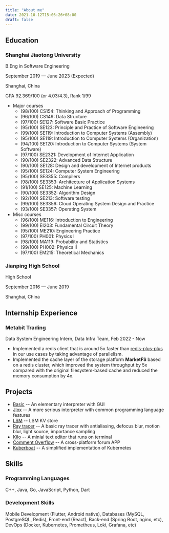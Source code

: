 ```yaml
---
title: "About me"
date: 2021-10-12T15:05:26+08:00
draft: false
---
```


## Education

### Shanghai Jiaotong University

B.Eng in Software Engineering

September 2019 — June 2023 (Expected)

Shanghai, China

GPA 92.369/100 (or 4.03/4.3), Rank 1/99

- Major courses
  - (98/100) CS154: Thinking and Approach of Programming
  - (96/100) CS149: Data Structure
  - (97/100) SE127: Software Basic Practice
  - (95/100) SE123: Principle and Practice of Software Engineering
  - (99/100) SE119: Introduction to Computer Systems (Assembly)
  - (95/100) SE119: Introduction to Computer Systems (Organization)
  - (94/100) SE120: Introduction to Computer Systems (System Software)
  - (97/100) SE2321: Development of Internet Application
  - (90/100) SE2322: Advanced Data Structure
  - (90/100) SE128: Design and development of Internet products
  - (95/100) SE124: Computer System Engineering
  - (95/100) SE3355: Compilers
  - (98/100) SE3353: Architecture of Application Systems
  - (91/100) SE125: Machine Learning
  - (90/100) SE3352: Algorithm Design
  - (92/100) SE213: Software testing
  - (99/100) SE3356: Cloud Operating System Design and Practice
  - (93/100) SE3357: Operating System
- Misc courses
  - (96/100) ME116: Introduction to Engineering
  - (99/100) EI203: Fundamental Circuit Theory
  - (95/100) ME210: Engineering Practice
  - (97/100) PH001: Physics I
  - (98/100) MA119: Probability and Statistics
  - (99/100) PH002: Physics II
  - (97/100) EM215: Theoretical Mechanics

### Jianping High School

High School

September 2016 — June 2019

Shanghai, China

## Internship Experience

### Metabit Trading

  Data System Engineering Intern, Data Infra Team, Feb 2022 - Now

- Implemented a redis client that is around 5x faster than [redis-plus-plus](https://github.com/sewenew/redis-plus-plus) in our use cases by taking advantage of parallelism.
- Implemented the cache layer of the storage platform **MarketFS** based on a redis cluster, which improved the system throughput by 5x compared with the original filesystem-based cache and reduced the memory consumption by 4x.

## Projects

- [Basic](https://github.com/Gun9niR/Basic) -- An elementary interpreter with GUI
- [Jlox](https://github.com/Gun9niR/Crafting-Interpreters) -- A more serious interpreter with common programming language features
- [LSM](https://github.com/Gun9niR/LSM) -- LSM KV store
- [Ray tracer](https://github.com/Gun9niR/Ray-Tracer-in-Cpp) -- A basic ray tracer with antialiasing, defocus blur, motion blur, light source, importance sampling
- [Kilo](https://github.com/Gun9niR/Kilo) -- A minial text editor that runs on terminal
- [Comment Overflow](https://github.com/Comment-Overflow) -- A cross-platform forum APP
- [Kuberboat](https://github.com/Kuberboat/Kuberboat) -- A simplified implementation of Kubernetes

## Skills

### Programming Languages

C++, Java, Go, JavaScript, Python, Dart

### Development Skills

Mobile Development (Flutter, Android native), Databases (MySQL, PostgreSQL, Redis), Front-end (React), Back-end (Spring Boot, nginx, etc), DevOps (Docker, Kubernetes, Prometheus, Loki, Grafana, etc)
